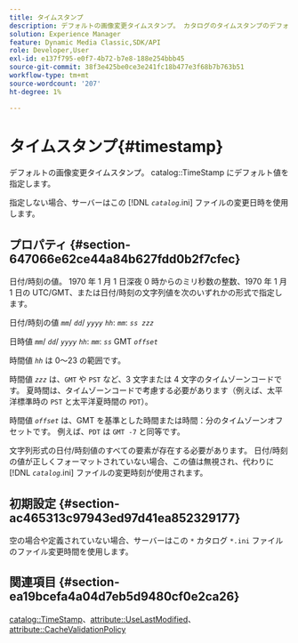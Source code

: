 ```yaml
---
title: タイムスタンプ
description: デフォルトの画像変更タイムスタンプ。 カタログのタイムスタンプのデフォルト値を提供します。
solution: Experience Manager
feature: Dynamic Media Classic,SDK/API
role: Developer,User
exl-id: e137f795-e0f7-4b72-b7e8-188e254bbb45
source-git-commit: 38f3e425be0ce3e241fc18b477e3f68b7b763b51
workflow-type: tm+mt
source-wordcount: '207'
ht-degree: 1%

---
```


# タイムスタンプ{#timestamp}

デフォルトの画像変更タイムスタンプ。 catalog::TimeStamp にデフォルト値を指定します。

指定しない場合、サーバーはこの [!DNL *`catalog`*.ini] ファイルの変更日時を使用します。

## プロパティ {#section-647066e62ce44a84b627fdd0b2f7cfec}

日付/時刻の値。 1970 年 1 月 1 日深夜 0 時からのミリ秒数の整数、1970 年 1 月 1 日の UTC/GMT、または日付/時刻の文字列値を次のいずれかの形式で指定します。

日付/時刻の値 *`mm`*/ *`dd`*/ *`yyyy`* *`hh`*: *`mm`*: *`ss zzz`*

日時値 *`mm`*/ *`dd`*/ *`yyyy`* *`hh`*: *`mm`*: *`ss`* GMT *`offset`*

時間値 *`hh`* は 0～23 の範囲です。

時間値 *`zzz`* は、`GMT` や `PST` など、3 文字または 4 文字のタイムゾーンコードです。 夏時間は、タイムゾーンコードで考慮する必要があります（例えば、太平洋標準時の `PST` と太平洋夏時間の `PDT`）。

時間値 *`offset`* は、GMT を基準とした時間または時間：分のタイムゾーンオフセットです。 例えば、`PDT` は `GMT -7` と同等です。

文字列形式の日付/時刻値のすべての要素が存在する必要があります。 日付/時刻の値が正しくフォーマットされていない場合、この値は無視され、代わりに [!DNL *`catalog`*.ini] ファイルの変更時刻が使用されます。

## 初期設定 {#section-ac465313c97943ed97d41ea852329177}

空の場合や定義されていない場合、サーバーはこの `*` カタログ `*.ini` ファイルのファイル変更時間を使用します。

## 関連項目 {#section-ea19bcefa4a04d7eb5d9480cf0e2ca26}

[catalog::TimeStamp](../../../../../is-api/image-catalog/image-serving-api-ref/c-image-catalog-reference/c-image-svg-data-reference/c-image-data-reference/r-timestamp-cat.md#reference-59a27b72f4cb4a53a3baba83214c4ded)、[attribute::UseLastModified](../../../../../is-api/image-catalog/image-serving-api-ref/c-image-catalog-reference/c-attributes-reference/r-uselastmodified.md#reference-73ecc421e6864a38aec5a4775f06b8e8)、[attribute::CacheValidationPolicy](../../../../../is-api/image-catalog/image-serving-api-ref/c-image-catalog-reference/c-attributes-reference/r-cachevalidationpolicy.md#reference-e55e52fd749041718a9af69fa2027b57)
